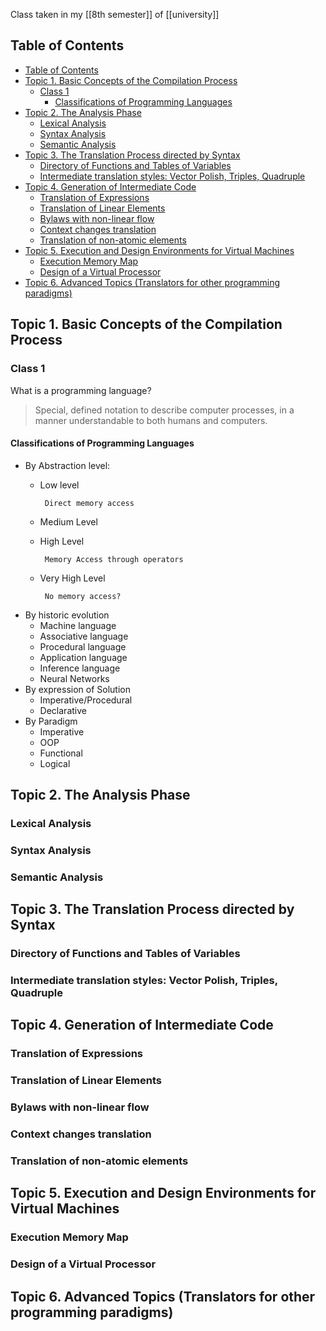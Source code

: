 Class taken in my [[8th semester]] of [[university]]

## Table of Contents

- [Table of Contents](#table-of-contents)
- [Topic 1. Basic Concepts of the Compilation Process](#topic-1-basic-concepts-of-the-compilation-process)
    - [Class 1](#class-1)
        - [Classifications of Programming Languages](#classifications-of-programming-languages)
- [Topic 2. The Analysis Phase](#topic-2-the-analysis-phase)
    - [Lexical Analysis](#lexical-analysis)
    - [Syntax Analysis](#syntax-analysis)
    - [Semantic Analysis](#semantic-analysis)
- [Topic 3. The Translation Process directed by Syntax](#topic-3-the-translation-process-directed-by-syntax)
    - [Directory of Functions and Tables of Variables](#directory-of-functions-and-tables-of-variables)
    - [Intermediate translation styles: Vector Polish, Triples, Quadruple](#intermediate-translation-styles-vector-polish-triples-quadruple)
- [Topic 4. Generation of Intermediate Code](#topic-4-generation-of-intermediate-code)
    - [Translation of Expressions](#translation-of-expressions)
    - [Translation of Linear Elements](#translation-of-linear-elements)
    - [Bylaws with non-linear flow](#bylaws-with-non-linear-flow)
    - [Context changes translation](#context-changes-translation)
    - [Translation of non-atomic elements](#translation-of-non-atomic-elements)
- [Topic 5. Execution and Design Environments for Virtual Machines](#topic-5-execution-and-design-environments-for-virtual-machines)
    - [Execution Memory Map](#execution-memory-map)
    - [Design of a Virtual Processor](#design-of-a-virtual-processor)
- [Topic 6. Advanced Topics (Translators for other programming paradigms)](#topic-6-advanced-topics-translators-for-other-programming-paradigms)

## Topic 1. Basic Concepts of the Compilation Process

### Class 1

What is a programming language?

> Special, defined notation to describe computer processes, in a manner understandable to both humans and computers.

#### Classifications of Programming Languages

- By Abstraction level:
    -  Low level
    
            Direct memory access
    -  Medium Level
    -  High Level

            Memory Access through operators
    -  Very High Level

            No memory access?
-  By historic evolution
    -  Machine language
    -  Associative language
    -  Procedural language
    -  Application language
    -  Inference language
    -  Neural Networks
-  By expression of Solution
    -  Imperative/Procedural
    -  Declarative
-  By Paradigm
    -  Imperative
    -  OOP
    -  Functional
    -  Logical
## Topic 2. The Analysis Phase

### Lexical Analysis

### Syntax Analysis

### Semantic Analysis

## Topic 3. The Translation Process directed by Syntax

### Directory of Functions and Tables of Variables
    
### Intermediate translation styles: Vector Polish, Triples, Quadruple

## Topic 4. Generation of Intermediate Code

### Translation of Expressions

### Translation of Linear Elements

### Bylaws with non-linear flow

### Context changes translation

### Translation of non-atomic elements

## Topic 5. Execution and Design Environments for Virtual Machines

### Execution Memory Map

### Design of a Virtual Processor

## Topic 6. Advanced Topics (Translators for other programming paradigms)